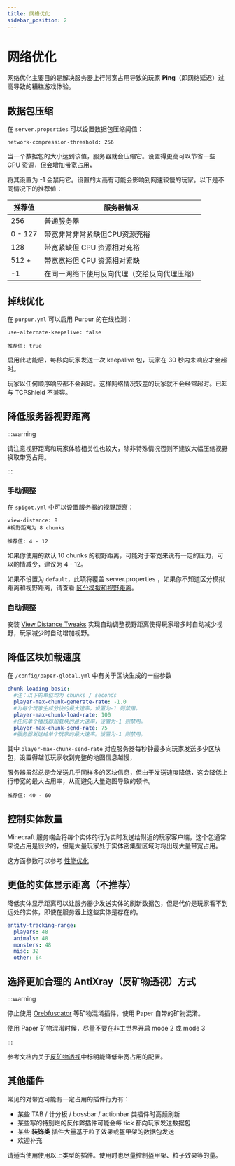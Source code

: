 ```yaml
---
title: 网络优化
sidebar_position: 2
---
```


# 网络优化

网络优化主要目的是解决服务器上行带宽占用导致的玩家 **Ping**（即网络延迟）过高导致的糟糕游戏体验。

## 数据包压缩

在 `server.properties` 可以设置数据包压缩阈值：

```
network-compression-threshold: 256
```

当一个数据包的大小达到该值，服务器就会压缩它。设置得更高可以节省一些 CPU 资源，但会增加带宽占用，

将其设置为 -1 会禁用它。设置的太高有可能会影响到网速较慢的玩家。以下是不同情况下的推荐值：

| 推荐值  | 服务器情况                                   |
| ------- | -------------------------------------------- |
| 256     | 普通服务器                                   |
| 0 - 127 | 带宽非常非常紧缺但CPU资源充裕                |
| 128     | 带宽紧缺但 CPU 资源相对充裕                  |
| 512 +   | 带宽宽裕但 CPU 资源相对紧缺                  |
| -1      | 在同一网络下使用反向代理（交给反向代理压缩） |

## 掉线优化

在 `purpur.yml` 可以启用 Purpur 的在线检测：

```
use-alternate-keepalive: false
```

`推荐值: true`

启用此功能后，每秒向玩家发送一次 keepalive 包，玩家在 30 秒内未响应才会超时。

玩家以任何顺序响应都不会超时。这样网络情况较差的玩家就不会经常超时。已知与 TCPShield 不兼容。


## 降低服务器视野距离

:::warning

请注意视野距离和玩家体验相关性也较大，除非特殊情况否则不建议大幅压缩视野换取带宽占用。

:::

### 手动调整

在 `spigot.yml` 中可以设置服务器的视野距离：

```
view-distance: 8
#视野距离为 8 chunks
```

`推荐值: 4 - 12`

如果你使用的默认 10 chunks 的视野距离，可能对于带宽来说有一定的压力，可以酌情减少，建议为 4 - 12。

如果不设置为 `default`，此项将覆盖 server.properties ，如果你不知道区分模拟距离和视野距离，请查看 [区分模拟和视野距离](performance-optimization.md/#降低服务器模拟距离即-simulate-distance)。

### 自动调整

安装 [View Distance Tweaks](https://www.spigotmc.org/resources/view-distance-tweaks.75164/) 实现自动调整视野距离使得玩家增多时自动减少视野，玩家减少时自动增加视野。

## 降低区块加载速度

在 `/config/paper-global.yml` 中有关于区块生成的一些参数

```yaml
chunk-loading-basic:
  #注：以下的单位均为 chunks / seconds
  player-max-chunk-generate-rate: -1.0
  #为每个玩家生成分块的最大速率，设置为-1 则禁用。
  player-max-chunk-load-rate: 100
  #任何单个播放器加载块的最大速率，设置为-1 则禁用。
  player-max-chunk-send-rate: 75
  #服务器发送给单个玩家的最大速率。设置为-1 则禁用。
```

其中 `player-max-chunk-send-rate` 对应服务器每秒钟最多向玩家发送多少区块包，设置得越低玩家收到完整的地图信息越慢，

服务器虽然总是会发送几乎同样多的区块信息，但由于发送速度降低，这会降低上行带宽的最大占用率，从而避免大量跑图导致的顿卡。

`推荐值: 40 - 60`

## 控制实体数量

Minecraft 服务端会将每个实体的行为实时发送给附近的玩家客户端，这个包通常来说占用是很少的，但是大量玩家处于实体密集型区域时将出现大量带宽占用。

这方面参数可以参考 [性能优化](performance-optimization.md/#控制实体数量)

## 更低的实体显示距离（不推荐）

降低实体显示距离可以让服务器少发送实体的刷新数据包，但是代价是玩家看不到远处的实体，即使在服务器上这些实体是存在的。

```yaml
entity-tracking-range:
  players: 48
  animals: 48
  monsters: 48
  misc: 32
  other: 64
```

## 选择更加合理的 AntiXray（反矿物透视）方式

:::warning

停止使用 [Orebfuscator](https://modrinth.com/plugin/orebfuscator) 等矿物混淆插件，使用 Paper 自带的矿物混淆。

使用 Paper 矿物混淆时候，尽量不要在非主世界开启 mode 2 或 mode 3

:::

参考文档内关于[反矿物透视](/docs/maintenance/anti-cheat/antixray.md)中标明能降低带宽占用的配置。

## 其他插件

常见的对带宽可能有一定占用的插件行为有：

* 某些 TAB / 计分板 / bossbar / actionbar 类插件时高频刷新
* 某些写的特别烂的反作弊插件可能会每 tick 都向玩家发送数据包
* 某些 **装饰类** 插件大量基于粒子效果或盔甲架的数据包发送
* 欢迎补充

请适当使用使用以上类型的插件。使用时也尽量控制盔甲架、粒子效果等的量。